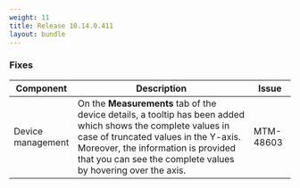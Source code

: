 ```yaml
---
weight: 11
title: Release 10.14.0.411
layout: bundle
---
```


<!--10.14.0.403 - 10.14.0.411-->


### Fixes

<div><table ><colgroup>
<col style="width: 15%;"><col style="width: 70%;"><col style="width: 15%;"></colgroup>
<thead><tr>
<th>
Component</th>
<th>
Description</th>
<th>
Issue</th>
</tr>
</thead><tbody>

<tr>
<td>Device management</td>
<td>On the <b>Measurements</b> tab of the device details, a tooltip has been added which shows the complete values in case of truncated values in the Y-axis. Moreover, the information is provided that you can see the complete values by hovering over the axis.</td>
<td>MTM-48603</td>
</tr>

</tbody></table></div>
